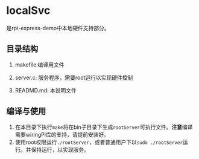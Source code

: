 # localSvc
是rpi-express-demo中本地硬件支持部分。

## 目录结构
1. makefile:编译用文件
2. server.c: 服务程序，需要root运行以实现硬件控制

4. READMD.md: 本说明文件

## 编译与使用
1. 在本目录下执行`make`将在bin子目录下生成`rootServer`可执行文件。**注意**编译需要wiringPi库的支持，请提前安装好。
2. 使用root权限运行`./rootServer`，或者普通用户下以`sudo ./rootServer`运行。并保持运行，以实现服务。